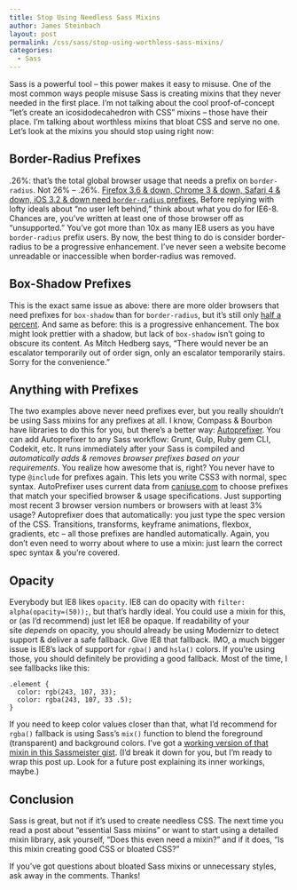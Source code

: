 ```yaml
---
title: Stop Using Needless Sass Mixins
author: James Steinbach
layout: post
permalink: /css/sass/stop-using-worthless-sass-mixins/
categories:
  - Sass
---
```

Sass is a powerful tool &#8211; this power makes it easy to misuse. One of the most common ways people misuse Sass is creating mixins that they never needed in the first place. I&#8217;m not talking about the cool proof-of-concept &#8220;let&#8217;s create an icosidodecahedron with CSS&#8221; mixins &#8211; those have their place. I&#8217;m talking about worthless mixins that bloat CSS and serve no one. Let&#8217;s look at the mixins you should stop using right now:

## Border-Radius Prefixes

.26%: that&#8217;s the total global browser usage that needs a prefix on `border-radius`. Not 26% &#8211; .26%. <a title="Can I Use data: Border-radius" href="http://caniuse.com/#feat=border-radius" target="_blank">Firefox 3.6 & down, Chrome 3 & down, Safari 4 & down, iOS 3.2 & down need <code>border-radius</code> prefixes.</a> Before replying with lofty ideals about &#8220;no user left behind,&#8221; think about what you do for IE6-8. Chances are, you&#8217;ve written at least one of those browser off as &#8220;unsupported.&#8221; You&#8217;ve got more than 10x as many IE8 users as you have `border-radius` prefix users. By now, the best thing to do is consider border-radius to be a progressive enhancement. I&#8217;ve never seen a website become unreadable or inaccessible when border-radius was removed.

## Box-Shadow Prefixes

This is the exact same issue as above: there are more older browsers that need prefixes for `box-shadow` than for `border-radius`, but it&#8217;s still only <a title="Can I Use data: box-shadow" href="http://caniuse.com/#feat=css-boxshadow" target="_blank">half a percent</a>. And same as before: this is a progressive enhancement. The box might look prettier with a shadow, but lack of `box-shadow` isn&#8217;t going to obscure its content. As Mitch Hedberg says, &#8220;There would never be an escalator temporarily out of order sign, only an escalator temporarily stairs. Sorry for the convenience.&#8221;

## Anything with Prefixes

The two examples above never need prefixes ever, but you really shouldn&#8217;t be using Sass mixins for any prefixes at all. I know, Compass & Bourbon have libraries to do this for you, but there&#8217;s a better way: <a title="Autoprefixer on Github" href="https://github.com/postcss/autoprefixer" target="_blank">Autoprefixer</a>. You can add Autoprefixer to any Sass workflow: Grunt, Gulp, Ruby gem CLI, Codekit, etc. It runs immediately after your Sass is compiled and *automatically adds & removes browser prefixes based on your requirements*. You realize how awesome that is, right? You never have to type `@include` for prefixes again. This lets you write CSS3 with normal, spec syntax. AutoPrefixer uses current data from <a title="Can I Use" href="http://caniuse.com" target="_blank">caniuse.com</a> to choose prefixes that match your specified browser & usage specifications. Just supporting most recent 3 browser version numbers or browsers with at least 3% usage? Autoprefixer does that automatically: you just type the spec version of the CSS. Transitions, transforms, keyframe animations, flexbox, gradients, etc &#8211; all those prefixes are handled automatically. Again, you don&#8217;t even need to worry about where to use a mixin: just learn the correct spec syntax & you&#8217;re covered.

## Opacity

Everybody but IE8 likes `opacity`. IE8 can do opacity with `filter: alpha(opacity=(50));`, but that&#8217;s hardly ideal. You could use a mixin for this, or (as I&#8217;d recommend) just let IE8 be opaque. If readability of your site *depends* on opacity, you should already be using Modernizr to detect support & deliver a safe fallback. Give IE8 that fallback. IMO, a much bigger issue is IE8&#8217;s lack of support for `rgba()` and `hsla()` colors. If you&#8217;re using those, you should definitely be providing a good fallback. Most of the time, I see fallbacks like this:

    .element {
      color: rgb(243, 107, 33);
      color: rgba(243, 107, 33 .5);
    }

If you need to keep color values closer than that, what I&#8217;d recommend for `rgba()` fallback is using Sass&#8217;s `mix()` function to blend the foreground (transparent) and background colors. I&#8217;ve got a <a title="RGBA Color Fallback Mixin on Sassmeister" href="http://sassmeister.com/gist/b687d319b542d0fadb17" target="_blank">working version of that mixin in this Sassmeister gist</a>. (I&#8217;d break it down for you, but I&#8217;m ready to wrap this post up. Look for a future post explaining its inner workings, maybe.)

## Conclusion

Sass is great, but not if it&#8217;s used to create needless CSS. The next time you read a post about &#8220;essential Sass mixins&#8221; or want to start using a detailed mixin library, ask yourself, &#8220;Does this even need a mixin?&#8221; and if it does, &#8220;Is this mixin creating good CSS or bloated CSS?&#8221;

If you&#8217;ve got questions about bloated Sass mixins or unnecessary styles, ask away in the comments. Thanks!